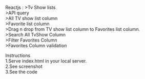 Reactjs : 
    >Tv Show lists <br />
    >API query <br />
    >All TV show list column<br />
    >Favorite list column<br />
    >Drag n drop from TV show list column to Favorites list column.  <br />
    >Search All TvShow Column <br />
    >Filter Favorites Column<br />
    >Favorites Column validation<br />

Instructions<br />
1.Serve index.html in your local server. <br />
2.See screenshot<br />
3.See the code <br />
